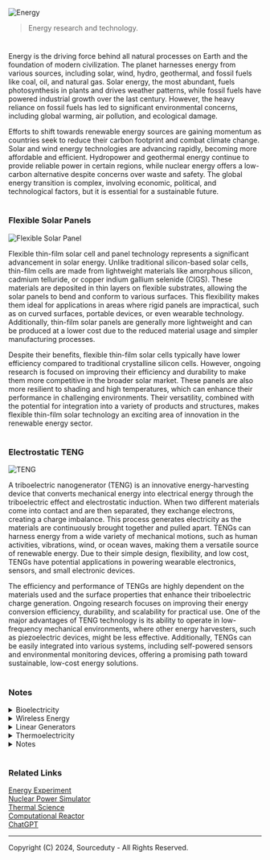 ![Energy](https://github.com/user-attachments/assets/78e09f74-3485-497f-b4c3-b198d5817b49)

> Energy research and technology.

#

Energy is the driving force behind all natural processes on Earth and the foundation of modern civilization. The planet harnesses energy from various sources, including solar, wind, hydro, geothermal, and fossil fuels like coal, oil, and natural gas. Solar energy, the most abundant, fuels photosynthesis in plants and drives weather patterns, while fossil fuels have powered industrial growth over the last century. However, the heavy reliance on fossil fuels has led to significant environmental concerns, including global warming, air pollution, and ecological damage.

Efforts to shift towards renewable energy sources are gaining momentum as countries seek to reduce their carbon footprint and combat climate change. Solar and wind energy technologies are advancing rapidly, becoming more affordable and efficient. Hydropower and geothermal energy continue to provide reliable power in certain regions, while nuclear energy offers a low-carbon alternative despite concerns over waste and safety. The global energy transition is complex, involving economic, political, and technological factors, but it is essential for a sustainable future.

#
### Flexible Solar Panels

![Flexible Solar Panel](https://github.com/user-attachments/assets/c717084a-3eb4-4832-8cdb-32e022f3b121)

Flexible thin-film solar cell and panel technology represents a significant advancement in solar energy. Unlike traditional silicon-based solar cells, thin-film cells are made from lightweight materials like amorphous silicon, cadmium telluride, or copper indium gallium selenide (CIGS). These materials are deposited in thin layers on flexible substrates, allowing the solar panels to bend and conform to various surfaces. This flexibility makes them ideal for applications in areas where rigid panels are impractical, such as on curved surfaces, portable devices, or even wearable technology. Additionally, thin-film solar panels are generally more lightweight and can be produced at a lower cost due to the reduced material usage and simpler manufacturing processes.

Despite their benefits, flexible thin-film solar cells typically have lower efficiency compared to traditional crystalline silicon cells. However, ongoing research is focused on improving their efficiency and durability to make them more competitive in the broader solar market. These panels are also more resilient to shading and high temperatures, which can enhance their performance in challenging environments. Their versatility, combined with the potential for integration into a variety of products and structures, makes flexible thin-film solar technology an exciting area of innovation in the renewable energy sector.

#
### Electrostatic TENG

![TENG](https://github.com/user-attachments/assets/1c5dda27-9080-4d7e-b0ad-ef5a6c0bbdc7)

A triboelectric nanogenerator (TENG) is an innovative energy-harvesting device that converts mechanical energy into electrical energy through the triboelectric effect and electrostatic induction. When two different materials come into contact and are then separated, they exchange electrons, creating a charge imbalance. This process generates electricity as the materials are continuously brought together and pulled apart. TENGs can harness energy from a wide variety of mechanical motions, such as human activities, vibrations, wind, or ocean waves, making them a versatile source of renewable energy. Due to their simple design, flexibility, and low cost, TENGs have potential applications in powering wearable electronics, sensors, and small electronic devices.

The efficiency and performance of TENGs are highly dependent on the materials used and the surface properties that enhance their triboelectric charge generation. Ongoing research focuses on improving their energy conversion efficiency, durability, and scalability for practical use. One of the major advantages of TENG technology is its ability to operate in low-frequency mechanical environments, where other energy harvesters, such as piezoelectric devices, might be less effective. Additionally, TENGs can be easily integrated into various systems, including self-powered sensors and environmental monitoring devices, offering a promising path toward sustainable, low-cost energy solutions.

#
### Notes

<details><summary>Bioelectricity</summary>
<br>

![Bioelectric](https://github.com/sourceduty/Energy/assets/123030236/02dd9eed-628c-42a5-9812-e455f037ad31)

Bioelectrogenesis involves the biological generation of electricity by organisms like electric eels and certain bacteria, achieved through specialized organs or cellular mechanisms. Microbial Fuel Cells (MFCs) leverage electrogenic bacteria to convert chemical energy into electricity, offering eco-friendly waste treatment and renewable energy generation solutions. These cells operate by breaking down organic substrates in the anode chamber, releasing electrons that travel through an external circuit, ultimately generating electric current.

Small-scale MFCs, characterized by their portability and low power output, find diverse applications such as environmental monitoring, remote sensing, and emergency power supply. They can be integrated into wearable devices, powering sensors for various purposes. These devices are also valuable educational tools for teaching concepts related to renewable energy and microbiology. Additionally, online platforms and scientific equipment suppliers offer MFCs for sale, catering to academic, industrial, and research needs.

Commercially manufactured MFCs from companies like Cambrian Innovation, MICROrganic Technologies, and BioeM Power are tailored for specific applications such as wastewater treatment, renewable energy generation, and environmental monitoring. These systems vary in size, power output, and scalability, offering solutions for diverse requirements. Evaluating factors like intended application, power output, and compatibility is crucial when considering the purchase of a commercially manufactured MFC.

### Alternative MFCs

Microbial fuel cells have traditionally relied on the decomposition of organic matter to generate electricity. However, alternative approaches have emerged that expand the range of substrates usable in MFCs. Some MFC designs utilize inorganic substrates such as hydrogen gas, sulfide, or iron ions, which certain bacteria can oxidize, releasing electrons that are captured by electrodes to produce electricity. Additionally, synthetic electron donors like acetate or glucose have been employed in MFCs to facilitate electron transfer and electricity generation, demonstrating that organic matter is not strictly necessary for MFC operation.

Another avenue of research focuses on harnessing microbial metabolic processes that do not directly involve organic matter. For instance, certain bacteria can generate electricity through the oxidation of ammonia or the reduction of nitrate or sulfate. These processes involve electron transfer between microbial species or between microorganisms and solid electrodes, enabling electricity generation in MFCs without relying on organic substrates. Furthermore, photosynthetic MFCs combine photosynthetic microorganisms with electrochemically active bacteria, utilizing light energy to produce organic compounds through photosynthesis, which are then metabolized to release electrons for electricity generation.

These diverse approaches showcase the versatility of MFC technology in generating electricity using a variety of substrates and metabolic pathways beyond organic matter decomposition. While challenges such as efficiency and scalability persist, ongoing research in this field continues to explore novel strategies for improving MFC performance and expanding their applications in renewable energy and environmental remediation.

### Inorganic Substrates

Inorganic substrates offer a promising avenue for microbial fuel cells (MFCs), expanding their potential beyond reliance on organic matter. One notable example is the utilization of hydrogen gas (H2) as a substrate. Certain hydrogen-oxidizing bacteria, such as Geobacter sulfurreducens or Shewanella oneidensis, can oxidize hydrogen gas in the presence of an electron acceptor, releasing electrons that can be captured by an anode electrode to produce electricity. This process, known as hydrogen oxidation, represents a clean and efficient method of electricity generation in MFCs without the need for organic substrates.

Another inorganic substrate utilized in MFCs is sulfide (S2-) ions. Sulfide-oxidizing bacteria, such as Desulfobulbus propionicus, are capable of oxidizing sulfide ions to elemental sulfur or sulfate, releasing electrons in the process. These electrons can then be transferred to an anode electrode to generate electricity. Sulfide-based MFCs have shown promise for applications in wastewater treatment, where sulfide-rich streams can serve as an abundant and renewable energy source for electricity generation.

Additionally, MFCs can utilize iron ions (Fe2+ or Fe3+) as inorganic substrates for electricity generation. Certain iron-oxidizing bacteria, such as Geobacter metallireducens, are capable of oxidizing ferrous ions to ferric ions, accompanied by the release of electrons. These electrons can be harnessed by an anode electrode to produce electrical current. Iron-based MFCs have been investigated for their potential in environmental remediation, such as the treatment of acid mine drainage, where iron-rich waters can serve as a suitable substrate for electricity generation while simultaneously aiding in metal precipitation and water purification.

These examples illustrate the diversity of inorganic substrates that can be employed in MFCs, showcasing their potential for sustainable electricity generation from abundant and renewable resources beyond organic matter.

### Future MFCs

![Biofuel](https://github.com/sourceduty/Energy/assets/123030236/992bba8b-4266-4bb6-9630-0151ffe2919e)

The future of microbial fuel cells (MFCs) holds tremendous promise as researchers continue to innovate and refine this technology for a variety of applications. One key area of focus is enhancing MFC efficiency and scalability to enable broader adoption in renewable energy generation. Advances in materials science and engineering are leading to the development of novel electrode materials with improved conductivity, surface area, and biocompatibility, which can enhance electron transfer rates and overall MFC performance. Moreover, research efforts are aimed at optimizing MFC configurations, such as stackable or modular designs, to increase power output and accommodate diverse operating conditions. These advancements are paving the way for MFCs to play a more significant role in decentralized energy production, wastewater treatment, and environmental monitoring.

Furthermore, the integration of MFCs into hybrid systems and innovative applications is expanding their potential impact across various sectors. For instance, coupling MFCs with renewable energy sources like solar or wind power can create hybrid energy systems that offer continuous and reliable electricity generation. Additionally, MFCs can be integrated into bioelectrochemical systems for the simultaneous production of value-added products, such as hydrogen gas or organic acids, through microbial electrochemical synthesis. Beyond energy generation, MFC technology holds promise for applications in environmental remediation, biosensing, and bioremediation, where the ability to harness microbial metabolism for electricity production offers sustainable solutions to pressing global challenges. As research continues to push the boundaries of MFC performance and versatility, the future looks bright for this innovative technology to contribute to a more sustainable and resilient future.

<br>
</details>

<details><summary>Wireless Energy</summary>
<br>

Wireless energy has emerged as a revolutionary concept, promising to redefine how we power devices and systems. Unlike traditional wired connections, wireless energy transfer eliminates the need for physical cables, offering unprecedented convenience and flexibility. This technology has sparked immense interest across various industries, from consumer electronics to healthcare and beyond. The potential applications are vast, ranging from charging smartphones without cords to powering entire networks of sensors in smart cities.

Wireless energy transmission lies at the heart of this transformative technology. It enables the transfer of electrical energy from a power source to a recipient device without the need for physical conductors. Several methods are being explored for wireless energy transmission, including electromagnetic radiation, magnetic resonance, and ultrasound. Each approach has its advantages and limitations, such as range, efficiency, and safety considerations. Researchers continue to innovate in this field, striving to enhance efficiency and address practical challenges to enable widespread adoption.

One of the key challenges in wireless energy transmission is ensuring compatibility with different materials and environments. Unlike wired connections, which rely on direct physical contact, wireless energy transfer must contend with obstacles such as walls, furniture, and other objects. Moreover, the characteristics of materials can affect the efficiency and range of energy transmission. For example, materials with high electrical conductivity may interfere with electromagnetic fields, while dense materials can attenuate signals. Engineers are developing techniques to mitigate these challenges, including signal processing algorithms, adaptive antenna designs, and frequency optimization.

Despite these challenges, significant progress has been made in wireless energy transmission through different materials and environments. Researchers are exploring novel materials and techniques to improve efficiency and reliability. For example, metamaterials with unique electromagnetic properties show promise for enhancing wireless energy transfer across various mediums. Additionally, advances in wireless power transfer standards and protocols are paving the way for interoperability and seamless integration into existing infrastructure. As the technology continues to mature, wireless energy transmission holds the potential to revolutionize how we distribute and utilize power in the modern world.

<br>
</details>

<details><summary>Linear Generators</summary>
<br>

Permanent magnet linear generators (PMLGs) are innovative devices that convert linear motion directly into electrical energy. They utilize arrays of permanent magnets and coils of wire to generate electricity as the magnets move past the coils or vice versa. These generators offer several advantages including high efficiency, durability, compactness, and environmental friendliness. With fewer moving parts compared to traditional generators, PMLGs are more reliable, require less maintenance, and can be designed to fit into compact spaces. Additionally, they are a cleaner and more sustainable energy source since they don't rely on fossil fuels for operation.

PMLGs find applications across various fields such as renewable energy systems, wave energy converters, linear motors, and aerospace systems. Their versatility makes them suitable for a wide range of linear motion-to-electricity conversion needs. However, challenges such as cost, scalability, and optimization for specific applications persist and are areas of ongoing research and development. Despite these challenges, the potential of permanent magnet linear generators to contribute to cleaner energy production and more efficient power generation systems continues to drive innovation in the field.

<br>
</details>

<details><summary>Thermoelectricity</summary>
<br>

Thermoelectric devices utilize the Seebeck effect, a phenomenon where a temperature gradient across a junction of two different materials generates an electric voltage. This voltage can then be used to generate electric power. Thermoelectric devices are unique in that they directly convert heat energy into electrical energy without the need for moving parts, making them attractive for various applications, especially where reliability, simplicity, and maintenance-free operation are crucial. Here's an expanded overview:

1. Principle of Operation
   
   - Seebeck Effect: When a temperature gradient is applied across a junction of two dissimilar conductors or semiconductors, it creates a potential difference, resulting in the flow of electric current. This effect arises due to the difference in the electron energy levels between the two materials.
   - Peltier Effect: Conversely, when an electric current is passed through the junction, it creates a temperature gradient, resulting in one side of the junction becoming cooler while the other side becomes hotter. This effect is reversible to the Seebeck effect.

3. Materials
   
   - Thermoelectric materials must exhibit high electrical conductivity (for efficient charge carrier transport) and low thermal conductivity (to maintain a high temperature gradient).
   - Semiconductors, especially certain types of doped materials and alloys, are commonly used in thermoelectric devices due to their suitable properties.
   - Research is ongoing to discover and develop new materials with enhanced thermoelectric properties, such as higher efficiency and operating temperature range.

4. Applications
   
   - Waste Heat Recovery: One of the primary applications of thermoelectric devices is in recovering waste heat from various industrial processes, automotive exhaust systems, and electronic devices. This recovered heat can then be converted into electricity, improving overall energy efficiency.
   - Portable Power Generation: Thermoelectric generators (TEGs) are used in portable and remote power applications, such as powering sensors, small electronic devices, and wearable technology. They can utilize temperature differentials from the environment or body heat to generate electricity.
   - Space Exploration: Thermoelectric generators have been employed in space missions to provide power in environments where solar energy may be limited or impractical, such as deep space or missions to planets with long nights or dusty atmospheres.
   - Microelectronics Cooling: Thermoelectric coolers (TECs) are used for localized cooling of electronic components in applications where traditional refrigeration systems are impractical or too bulky. TECs find use in laser diodes, CPUs, and other heat-sensitive electronic devices.

5. Challenges and Limitations
   
   - Efficiency: Current thermoelectric materials have relatively low efficiency compared to other power generation technologies, limiting their widespread adoption, particularly for large-scale applications.
   - Cost: Thermoelectric materials can be expensive, and the manufacturing process can add to the overall cost of thermoelectric devices.
   - Temperature Constraints: Thermoelectric devices typically operate best with moderate temperature differentials, limiting their effectiveness in high-temperature or low-temperature environments.
   - Material Toxicity: Some thermoelectric materials contain toxic elements, raising concerns regarding environmental and health impacts, especially during manufacturing and disposal.

Research and development efforts are ongoing to address these challenges, with a focus on improving thermoelectric efficiency, expanding the temperature range of operation, and reducing manufacturing costs. Despite these challenges, thermoelectric devices hold promise for a wide range of applications, especially in niche markets and situations where other power generation methods are not feasible or practical.

<br>
</details>
<details><summary>Notes</summary>
<br>

### Laws of Energy 

The laws of energy are primarily governed by the principles of thermodynamics. The first law, also known as the law of conservation of energy, states that energy cannot be created or destroyed, only transformed from one form to another. The second law of thermodynamics asserts that in any energy transformation, there is an increase in entropy or disorder in the universe.

### Generating Electricity

Electricity generation involves the conversion of various energy sources into electrical energy. This can be achieved through mechanical energy (such as in hydroelectric dams), thermal energy (as in fossil fuel and nuclear power plants), or renewable sources like solar and wind power.

### Creating Energy

Energy is initially created through various natural processes. The sun, for instance, generates energy through nuclear fusion, where hydrogen atoms combine to form helium, releasing immense amounts of energy in the process. Other natural sources of energy include geothermal heat, which arises from the Earth's internal heat, and gravitational forces driving tidal energy.

### Methods for Creating Energy

- Fossil Fuels: Coal, oil, and natural gas are commonly used to generate energy through combustion. However, this method releases greenhouse gases and contributes to climate change.

- Nuclear Power: Nuclear fission involves splitting heavy atoms to release energy. While efficient, nuclear power poses risks such as radioactive waste and the potential for accidents.

- Renewable Energy: Solar, wind, hydroelectric, and geothermal energy harness natural resources without depleting them or emitting greenhouse gases, making them sustainable alternatives.

### Conservation of Energy

The conservation of energy principle implies that energy can neither be created nor destroyed but can only change forms. This principle underlies the efficiency of energy conversion processes and guides sustainable energy practices.

### Human Control of High-Energy Particles and Radiation for Energy Creation

Controlling high-energy particles and radiation for energy creation primarily involves harnessing nuclear reactions. This can be achieved through controlled nuclear fission, where the release of energy from splitting atoms is utilized in power plants. Additionally, research into nuclear fusion aims to replicate the processes occurring in stars, where hydrogen nuclei fuse to form helium, releasing vast amounts of energy. While challenging, advancements in nuclear science continue to improve our ability to harness these processes safely and efficiently.

### Compact Portable Nuclear Fusion

Compact portable nuclear fusion represents a promising avenue for clean and abundant energy. Unlike traditional nuclear fission, which produces radioactive waste and carries safety concerns, nuclear fusion offers the potential for virtually limitless energy with minimal radioactive byproducts. Compact fusion devices aim to achieve net energy gain in controlled fusion reactions, with efforts focused on overcoming technical challenges such as plasma confinement and heating. If successfully developed, compact portable nuclear fusion could revolutionize energy production by providing a sustainable and scalable energy source for diverse applications.

#
#### Potential Project Directions

1. Case Studies: Include real-world applications and success stories for each energy technology discussed.
2. Emerging Technologies: Explore cutting-edge developments like quantum dot solar cells or energy harvesting from ambient sources.
3. AI in Energy Management: Examine the role of artificial intelligence in optimizing energy distribution and consumption.
4. Energy Storage Solutions: Discuss advancements in battery technology and other storage methods like flywheel energy storage.
5. Environmental Impact: Analyze the ecological effects of different energy technologies and propose sustainable solutions.
6. Policy and Regulations: Offer insights on global and regional policies affecting energy technology deployment.
7. Economic Analysis: Provide a financial perspective on the adoption of various energy technologies, including cost-benefit analyses.
8. Educational Resources: Create tutorials, guides, or webinars to educate others about energy principles and technologies.
9. Simulation Tools: Develop or integrate simulation software to model energy systems and predict their performance.
10. Community Projects: Initiate or outline community-based projects that implement these energy technologies at a local level.

<br>
</details>

#
### Related Links

[Energy Experiment](https://chat.openai.com/g/g-UIyGyVbxD-energy-experiment)
<br>
[Nuclear Power Simulator](https://chat.openai.com/g/g-QYk4U8bhT-nuclear-power-simulator)
<br>
[Thermal Science](https://chat.openai.com/g/g-JhRbCZ4k0-thermal-science)
<br>
[Computational Reactor](https://github.com/sourceduty/Computational_Reactor)
<br>
[ChatGPT](https://github.com/sourceduty/ChatGPT)

***
Copyright (C) 2024, Sourceduty - All Rights Reserved.
